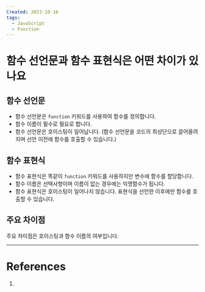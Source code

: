 ```yaml
---
Created: 2023-10-16
tags:
  - JavaScript
  - Function
---
```

# 함수 선언문과 함수 표현식은 어떤 차이가 있나요
## 함수 선언문
- 함수 선언문은 `function` 키워드를 사용하여 함수를 정의합니다.
- 함수 이름이 필수로 필요로 합니다.
- 함수 선언문은 호이스팅이 일어납니다. (함수 선언문을 코드의 최상단으로 끌어올려지며 선언 이전에 함수를 호출할 수 있습니다.)
## 함수 표현식
- 함수 표현식은 똑같이 `function` 키워드를 사용하지만 변수에 함수를 할당합니다.
- 함수 이름은 선택사항이며 이름이 없는 경우에는 익명함수가 됩니다.
- 함수 표현식은 호이스팅이 일어나지 않습니다. 표현식을 선언한 이후에만 함수를 호출할 수 있습니다.

## 주요 차이점
주요 차이점은 호이스팅과 함수 이름의 여부입니다. 

---
# References
1. 